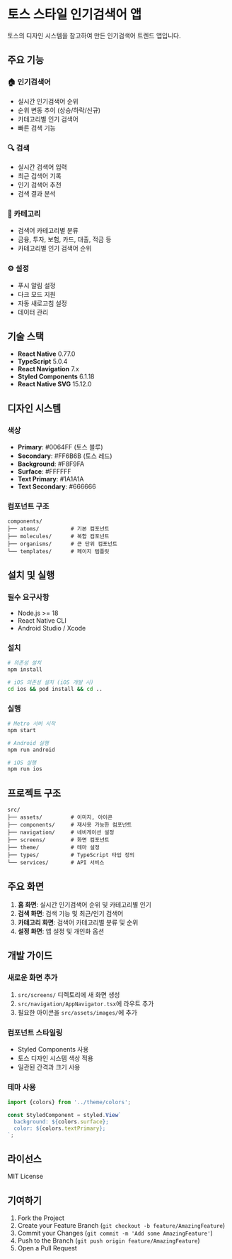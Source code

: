 # 토스 스타일 인기검색어 앱

토스의 디자인 시스템을 참고하여 만든 인기검색어 트렌드 앱입니다.

## 주요 기능

### 🏠 인기검색어

- 실시간 인기검색어 순위
- 순위 변동 추이 (상승/하락/신규)
- 카테고리별 인기 검색어
- 빠른 검색 기능

### 🔍 검색

- 실시간 검색어 입력
- 최근 검색어 기록
- 인기 검색어 추천
- 검색 결과 분석

### 📂 카테고리

- 검색어 카테고리별 분류
- 금융, 투자, 보험, 카드, 대출, 적금 등
- 카테고리별 인기 검색어 순위

### ⚙️ 설정

- 푸시 알림 설정
- 다크 모드 지원
- 자동 새로고침 설정
- 데이터 관리

## 기술 스택

- **React Native** 0.77.0
- **TypeScript** 5.0.4
- **React Navigation** 7.x
- **Styled Components** 6.1.18
- **React Native SVG** 15.12.0

## 디자인 시스템

### 색상

- **Primary**: #0064FF (토스 블루)
- **Secondary**: #FF6B6B (토스 레드)
- **Background**: #F8F9FA
- **Surface**: #FFFFFF
- **Text Primary**: #1A1A1A
- **Text Secondary**: #666666

### 컴포넌트 구조

```
components/
├── atoms/          # 기본 컴포넌트
├── molecules/      # 복합 컴포넌트
├── organisms/      # 큰 단위 컴포넌트
└── templates/      # 페이지 템플릿
```

## 설치 및 실행

### 필수 요구사항

- Node.js >= 18
- React Native CLI
- Android Studio / Xcode

### 설치

```bash
# 의존성 설치
npm install

# iOS 의존성 설치 (iOS 개발 시)
cd ios && pod install && cd ..
```

### 실행

```bash
# Metro 서버 시작
npm start

# Android 실행
npm run android

# iOS 실행
npm run ios
```

## 프로젝트 구조

```
src/
├── assets/         # 이미지, 아이콘
├── components/     # 재사용 가능한 컴포넌트
├── navigation/     # 네비게이션 설정
├── screens/        # 화면 컴포넌트
├── theme/          # 테마 설정
├── types/          # TypeScript 타입 정의
└── services/       # API 서비스
```

## 주요 화면

1. **홈 화면**: 실시간 인기검색어 순위 및 카테고리별 인기
2. **검색 화면**: 검색 기능 및 최근/인기 검색어
3. **카테고리 화면**: 검색어 카테고리별 분류 및 순위
4. **설정 화면**: 앱 설정 및 개인화 옵션

## 개발 가이드

### 새로운 화면 추가

1. `src/screens/` 디렉토리에 새 화면 생성
2. `src/navigation/AppNavigator.tsx`에 라우트 추가
3. 필요한 아이콘을 `src/assets/images/`에 추가

### 컴포넌트 스타일링

- Styled Components 사용
- 토스 디자인 시스템 색상 적용
- 일관된 간격과 크기 사용

### 테마 사용

```typescript
import {colors} from '../theme/colors';

const StyledComponent = styled.View`
  background: ${colors.surface};
  color: ${colors.textPrimary};
`;
```

## 라이선스

MIT License

## 기여하기

1. Fork the Project
2. Create your Feature Branch (`git checkout -b feature/AmazingFeature`)
3. Commit your Changes (`git commit -m 'Add some AmazingFeature'`)
4. Push to the Branch (`git push origin feature/AmazingFeature`)
5. Open a Pull Request

